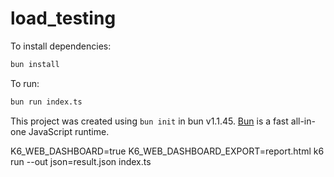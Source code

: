 # load_testing

To install dependencies:

```bash
bun install
```

To run:

```bash
bun run index.ts
```

This project was created using `bun init` in bun v1.1.45. [Bun](https://bun.sh) is a fast all-in-one JavaScript runtime.


<!-- report -->
K6_WEB_DASHBOARD=true K6_WEB_DASHBOARD_EXPORT=report.html k6 run --out json=result.json index.ts